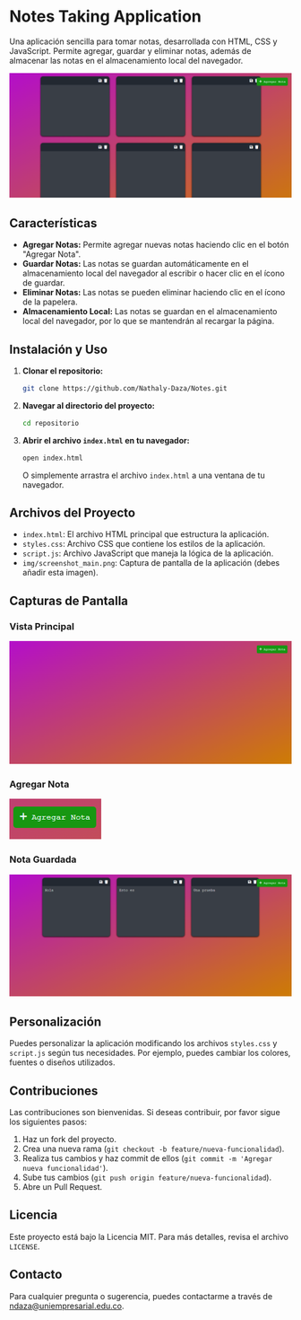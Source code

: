 # Notes Taking Application

Una aplicación sencilla para tomar notas, desarrollada con HTML, CSS y JavaScript. Permite agregar, guardar y eliminar notas, además de almacenar las notas en el almacenamiento local del navegador.

![Vista de la aplicación](./img/NOTES.png)

## Características

- **Agregar Notas:** Permite agregar nuevas notas haciendo clic en el botón "Agregar Nota".
- **Guardar Notas:** Las notas se guardan automáticamente en el almacenamiento local del navegador al escribir o hacer clic en el ícono de guardar.
- **Eliminar Notas:** Las notas se pueden eliminar haciendo clic en el ícono de la papelera.
- **Almacenamiento Local:** Las notas se guardan en el almacenamiento local del navegador, por lo que se mantendrán al recargar la página.

## Instalación y Uso

1. **Clonar el repositorio:**
   ```bash
   git clone https://github.com/Nathaly-Daza/Notes.git
   ```

2. **Navegar al directorio del proyecto:**
   ```bash
   cd repositorio
   ```

3. **Abrir el archivo `index.html` en tu navegador:**
   ```bash
   open index.html
   ```
   O simplemente arrastra el archivo `index.html` a una ventana de tu navegador.

## Archivos del Proyecto

- `index.html`: El archivo HTML principal que estructura la aplicación.
- `styles.css`: Archivo CSS que contiene los estilos de la aplicación.
- `script.js`: Archivo JavaScript que maneja la lógica de la aplicación.
- `img/screenshot_main.png`: Captura de pantalla de la aplicación (debes añadir esta imagen).

## Capturas de Pantalla

### Vista Principal

![Vista Principal](./img/principal.png)

### Agregar Nota

![Agregar Nota](./img/Agregar.png)

### Nota Guardada

![Nota Guardada](./img/Resultado.png)

## Personalización

Puedes personalizar la aplicación modificando los archivos `styles.css` y `script.js` según tus necesidades. Por ejemplo, puedes cambiar los colores, fuentes o diseños utilizados.

## Contribuciones

Las contribuciones son bienvenidas. Si deseas contribuir, por favor sigue los siguientes pasos:

1. Haz un fork del proyecto.
2. Crea una nueva rama (`git checkout -b feature/nueva-funcionalidad`).
3. Realiza tus cambios y haz commit de ellos (`git commit -m 'Agregar nueva funcionalidad'`).
4. Sube tus cambios (`git push origin feature/nueva-funcionalidad`).
5. Abre un Pull Request.

## Licencia

Este proyecto está bajo la Licencia MIT. Para más detalles, revisa el archivo `LICENSE`.

## Contacto

Para cualquier pregunta o sugerencia, puedes contactarme a través de [ndaza@uniempresarial.edu.co](mailto:ndaza@uniempresarial.edu.co).
